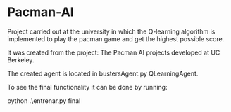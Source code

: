 # Pacman-AI
Project carried out at the university in which the Q-learning algorithm is implemented to play the pacman game and get the highest possible score.

It was created from the project: The Pacman AI projects developed at UC Berkeley.

The created agent is located in bustersAgent.py QLearningAgent.

To see the final functionality it can be done by running:

python .\entrenar.py final